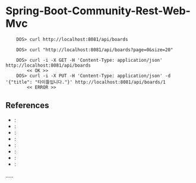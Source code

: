 Spring-Boot-Community-Rest-Web-Mvc
==================================

```
	DOS> curl http://localhost:8081/api/boards
	
	DOS> curl "http://localhost:8081/api/boards?page=0&size=20"
	
	DOS> curl -i -X GET -H 'Content-Type: application/json' http://localhost:8081/api/boards
		<< OK >>
	DOS> curl -i -X PUT -H 'Content-Type: application/json' -d '{"title": "타이틀입니다."}' http://localhost:8081/api/boards/1
		<< ERROR >>
```



References
----------
- []( ""):
- []( ""):
- []( ""):
- []( ""):
- []( ""):
- []( ""):
- []( ""):
- []( ""):


.....

